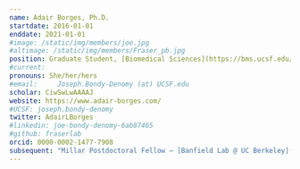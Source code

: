 ```yaml
---
name: Adair Borges, Ph.D.
startdate: 2016-01-01
enddate: 2021-01-01
#image: /static/img/members/joe.jpg
#altimage: /static/img/members/Fraser_pb.jpg
position: Graduate Student, [Biomedical Sciences](https://bms.ucsf.edu/)
#current:
pronouns: She/her/hers
#email: 	Joseph.Bondy-Denomy (at) UCSF.edu
scholar: CiwSwLwAAAAJ
website: https://www.adair-borges.com/
#UCSF: joseph.bondy-denomy
twitter: AdairLBorges
#linkedin: joe-bondy-denomy-6ab87465
#github: fraserlab
orcid: 0000-0002-1477-7908
subsequent: "Millar Postdoctoral Fellow – [Banfield Lab @ UC Berkeley](https://nanogeoscience.berkeley.edu/)"
---
```

